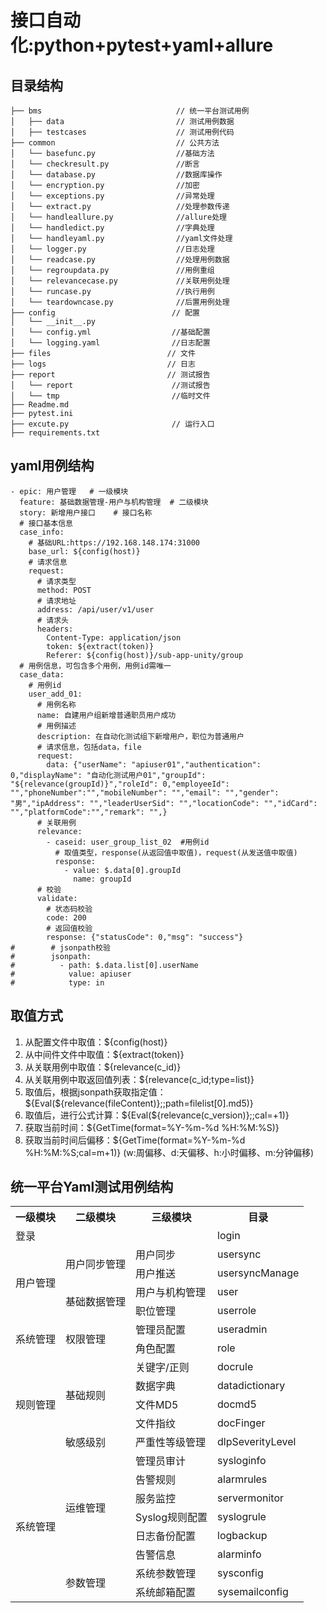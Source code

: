 # 接口自动化:python+pytest+yaml+allure
## 目录结构

```
├── bms                              // 统一平台测试用例
│   ├── data                         // 测试用例数据
│   ├── testcases                    // 测试用例代码
├── common                           // 公共方法
│   └── basefunc.py                  //基础方法
│   └── checkresult.py               //断言
│   └── database.py                  //数据库操作
│   └── encryption.py                //加密
│   └── exceptions.py                //异常处理
│   └── extract.py                   //处理参数传递
│   └── handleallure.py              //allure处理
│   └── handledict.py                //字典处理
│   └── handleyaml.py                //yaml文件处理
│   └── logger.py                    //日志处理
│   └── readcase.py                  //处理用例数据
│   └── regroupdata.py               //用例重组
│   └── relevancecase.py             //关联用例处理
│   └── runcase.py                   //执行用例
│   └── teardowncase.py              //后置用例处理
├── config                          // 配置
│   └── __init__.py               
│   └── config.yml                  //基础配置
│   └── logging.yaml                //日志配置
├── files                          // 文件
├── logs                           // 日志
├── report                         // 测试报告
│   └── report                      //测试报告
│   └── tmp                         //临时文件
├── Readme.md                       
├── pytest.ini                   
├── excute.py                       // 运行入口  
├── requirements.txt                            
```
## yaml用例结构

```
- epic: 用户管理   # 一级模块
  feature: 基础数据管理-用户与机构管理  # 二级模块
  story: 新增用户接口    # 接口名称
  # 接口基本信息
  case_info:
    # 基础URL:https://192.168.148.174:31000
    base_url: ${config(host)}
    # 请求信息
    request:
      # 请求类型
      method: POST
      # 请求地址
      address: /api/user/v1/user
      # 请求头
      headers:
        Content-Type: application/json
        token: ${extract(token)}
        Referer: ${config(host)}/sub-app-unity/group
  # 用例信息，可包含多个用例，用例id需唯一
  case_data:
    # 用例id
    user_add_01:
      # 用例名称
      name: 自建用户组新增普通职员用户成功
      # 用例描述
      description: 在自动化测试组下新增用户，职位为普通用户
      # 请求信息，包括data，file
      request:
        data: {"userName": "apiuser01","authentication": 0,"displayName": "自动化测试用户01","groupId": "${relevance(groupId)}","roleId": 0,"employeeId": "","phoneNumber":"","mobileNumber": "","email": "","gender": "男","ipAddress": "","leaderUserSid": "","locationCode": "","idCard": "","platformCode":"","remark": "",}
      # 关联用例
      relevance:
        - caseid: user_group_list_02  #用例id
          # 取值类型，response(从返回值中取值)，request(从发送值中取值)
          response:
            - value: $.data[0].groupId
              name: groupId
      # 校验
      validate:
        # 状态码校验
        code: 200
        # 返回值校验
        response: {"statusCode": 0,"msg": "success"}
#        # jsonpath校验
#        jsonpath:
#          - path: $.data.list[0].userName
#            value: apiuser
#            type: in
```
## 取值方式
1. 从配置文件中取值：${config(host)}
2. 从中间件文件中取值：${extract(token)}
3. 从关联用例中取值：${relevance(c_id)}
4. 从关联用例中取返回值列表：${relevance(c_id;type=list)}
5. 取值后，根据jsonpath获取指定值：${Eval(${relevance(fileContent)};;path=filelist[0].md5)}
6. 取值后，进行公式计算：${Eval(${relevance(c_version)};;cal=+1)}
7. 获取当前时间：${GetTime(format=%Y-%m-%d %H:%M:%S)} 
8. 获取当前时间后偏移：${GetTime(format=%Y-%m-%d %H:%M:%S;cal=m+1)}    (w:周偏移、d:天偏移、h:小时偏移、m:分钟偏移)

## 统一平台Yaml测试用例结构
<table>
    <tr>
	    <th >一级模块</th>
	    <th>二级模块</th>
	    <th>三级模块</th>  
	    <th>目录</th>  
	</tr >
	<tr >
	    <td colspan="3">登录</td>
	    <td>login</td>
	</tr>
	<tr >
	    <td rowspan="4">用户管理</td>
	    <td rowspan="2">用户同步管理</td>
	    <td>用户同步</td>
	    <td>usersync</td>
	</tr>
	<tr >
	    <td>用户推送</td>
	    <td>usersyncManage</td>
	</tr>
	<tr >
	    <td rowspan="2">基础数据管理</td>
	    <td>用户与机构管理</td>
	    <td>user</td>
	</tr>
	<tr >
	    <td>职位管理</td>
	    <td>userrole</td>
	</tr>
	<tr >
	    <td rowspan="2">系统管理</td>
	    <td rowspan="2">权限管理</td>
	    <td>管理员配置</td>
	    <td>useradmin</td>
	</tr>
	<tr >
	    <td>角色配置</td>
	    <td>role</td>
	</tr>
	<tr >
	    <td rowspan="5">规则管理</td>
	    <td rowspan="4">基础规则</td>
	    <td>关键字/正则</td>
	    <td>docrule</td>
	</tr>
	<tr >
	    <td>数据字典</td>
	    <td>datadictionary</td>
	</tr>
	<tr >
	    <td>文件MD5</td>
	    <td>docmd5</td>
	</tr>
	<tr >
	    <td>文件指纹</td>
	    <td>docFinger</td>
	</tr>
	<tr >
	    <td>敏感级别</td>
	    <td>严重性等级管理</td>
	    <td>dlpSeverityLevel</td>
	</tr>
	<tr >
	    <td rowspan="8">系统管理</td>
	    <td rowspan="6">运维管理</td>
	    <td>管理员审计</td>
	    <td>sysloginfo</td>
	</tr>
	<tr >
	    <td>告警规则</td>
	    <td>alarmrules</td>
	</tr>
	<tr >
	    <td>服务监控</td>
	    <td>servermonitor</td>
	</tr>
	<tr >
	    <td>Syslog规则配置</td>
	    <td>syslogrule</td>
	</tr>
	<tr >
	    <td>日志备份配置</td>
	    <td>logbackup</td>
	</tr>
	<tr >
	    <td>告警信息</td>
	    <td>alarminfo</td>
	</tr>
	<tr >
	    <td rowspan="2">参数管理</td>
	    <td>系统参数管理</td>
	    <td>sysconfig</td>
	</tr>
	<tr >
	    <td>系统邮箱配置</td>
	    <td>sysemailconfig</td>
	</tr>
</table>